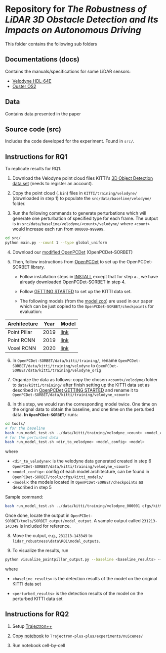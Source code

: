 # Repository for *The Robustness of LiDAR 3D Obstacle Detection and Its Impacts on Autonomous Driving*

This folder contains the following sub folders

## Documentations (docs)

Contains the manuals/specifications for some LiDAR sensors:
- [Velodyne HDL-64E](docs/HDL64E.pdf)
- [Ouster OS2](docs/OUSTER-OS2-RevD-V2p0.pdf)

## Data

Contains data presented in the paper

## Source code (src)

Includes the code developed for the experiment. Found in `src/`.

## Instructions for RQ1

To replicate results for RQ1.

1. Download the Velodyne point cloud files KITTI's [3D Object Detection data set](https://www.cvlibs.net/datasets/kitti/eval_object.php?obj_benchmark=3d) (needs to register an account).

2. Copy the point cloud (`.bin`) files in `KITTI/training/velodyne/` (downloaded in step 1) to populate the `src/data/baseline/velodyne/` folder.

3. Run the following commands to generate perturbations which will generate one perturbation of specified type for each frame. The output is in `src/data/baseline/velodyne/<count>/velodyne/` where `<count>` would increase each run from `000000-999999`.
```bash
cd src/ 
python main.py --count 1 --type global_uniform
```
4. Download our [modified OpenPCDet](https://github.com/anonfolders/OpenPCDet-SORBET/) (OpenPCDet-SORBET)

5. Then, follow instructions from [OpenPCDet](https://github.com/open-mmlab/OpenPCDet) to set up the OpenPCDet-SORBET library.
    - Follow installation steps in [INSTALL](https://github.com/open-mmlab/OpenPCDet/blob/master/docs/INSTALL.md) except that for step `a.`, we have already downloaded OpenPCDet-SORBET in step 4.
    - Follow [GETTING STARTED](https://github.com/open-mmlab/OpenPCDet/blob/master/docs/GETTING_STARTED.md) to set up the KITTI data set.

    - The following models (from the [model zoo](https://github.com/open-mmlab/OpenPCDet/tree/master#model-zoo)) are used in our paper which can be just copied to the `OpenPCDet-SORBET/checkpoints` for evaluation:

| Architecture | Year | Model |
|---|---|---|
| Point Pillar | 2019 | [link](data/RQ1/models/pointpillar_7728.pth) |
| Point RCNN | 2019 | [link](data/RQ1/models/pointrcnn_7870.pth) |
| Voxel RCNN | 2020 | [link](data/RQ1/models/voxel_rcnn_car_84.54.pth) |

6. In `OpenPCDet-SORBET/data/kitti/training/`, rename `OpenPCDet-SORBET/data/kitti/training/velodyne` to `OpenPCDet-SORBET/data/kitti/training/velodyne_orig`

6. Organize the data as follows: copy the chosen `<count>/velodyne/`folder to `data/kitti/training/` after finish setting up the KITTI data set as described in [OpenPCDet GETTING STARTED](https://github.com/open-mmlab/OpenPCDet/blob/master/docs/GETTING_STARTED.md) and rename it to `OpenPCDet-SORBET/data/kitti/training/velodyne_<count>`

7. In this step, we would run the corresponding model twice. One time on the orignal data to obtain the baseline, and one time on the perturbed data. **In `OpenPCDet-SORBET/`** runs:
```bash
cd tools/
# for the baseline
bash run_model_test.sh ../data/kitti/training/velodyne_<count> <model_config> <model>
# for the perturbed data
bash run_model_test.sh <dir_to_velodyne> <model_config> <model>
```
where
- `<dir_to_velodyne>`: is the velodyne data generated created in step 6 `OpenPCDet-SORBET/data/kitti/training/velodyne_<count>`
- `<model_config>`: config of each model architecture, can be found in `OpenPCDet-SORBET/tools/cfgs/kitti_models/`
- `<model>`: the models located in `OpenPCDet-SORBET/checkpoints` as described in step 5

Sample command:
```bash
bash run_model_test.sh ../data/kitti/training/velodyne_000001 cfgs/kitti_models/pointpillar.yaml ../checkpoints/pointpillar_7728.pth
```
Once done, locate the output in `OpenPCDet-SORBET/tools/SORBET_output/model_output`. A sample output called `231213-143349` is included for reference.

8. Move the output, e.g., `231213-143349` to `lidar_robustness\data\RQ1\model_outputs`.

9. To visualize the results, run
```bash
python visualize_pointpillar_output.py --baseline <baseline_results> --perturbed <perturbed_results>
```
where

- `<baseline_results>` is the detection results of the model on the original KITTI data set

- `<perturbed_results>` is the detection results of the model on the perturbed KITTI data set

<!-- [TODO] Instructions to set up and run individual models in Apollo.

1. Check out Apollo source code from (https://github.com/ApolloAuto/apollo).

2. In folder [TODO], add the following code to `setup` -->

## Instructions for RQ2

1. Setup [Trajectron++](https://github.com/StanfordASL/Trajectron-plus-plus)

2. Copy [notebook](src/RQ2/run_rq2_experiment.ipynb) to `Trajectron-plus-plus/experiments/nuScenes/`

3. Run notebook cell-by-cell

